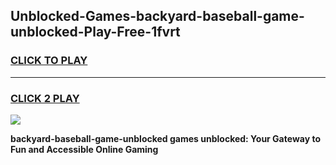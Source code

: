 
## Unblocked-Games-backyard-baseball-game-unblocked-Play-Free-1fvrt
<h3>
<a href="https://premium76.site?title=backyard-baseball-game-unblocked&ref=09A">CLICK TO PLAY</a></h3>
<hr>

<h3>
<a href="https://premium76.site?title=backyard-baseball-game-unblocked&ref=09A">CLICK 2 PLAY</a>
  
</h3>

<a href="https://premium76.site?title=backyard-baseball-game-unblocked&ref=09A"><img src="https://clearcache.store/games.png"></a>


**backyard-baseball-game-unblocked games unblocked: Your Gateway to Fun and Accessible Online Gaming**
